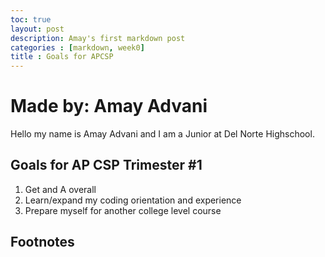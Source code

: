 ```yaml
---
toc: true 
layout: post
description: Amay's first markdown post
categories : [markdown, week0]
title : Goals for APCSP
---
```

# Made by: Amay Advani

Hello my name is Amay Advani and I am a Junior at Del Norte Highschool.

<!--`I am in period 3 with Mr. Morty!!`

[link_to_my_blog](https://amayadvani.github.io/fastpages/) -->

## Goals for AP CSP Trimester #1

1. Get and A overall
2. Learn/expand my coding orientation and experience
3. Prepare myself for another college level course

<!-- > > quotation
// {% include alert.html text="You can include alerts!!!!!!!!!!!" %}

// ## Table

// | Column 1 | Column 2 |
// |-|-|
// | A thing | Another thing |
--> 

## Footnotes

[^1]: I love APCSP!
